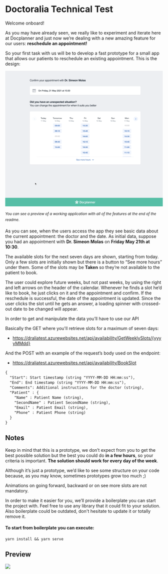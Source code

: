 # Doctoralia Technical Test

Welcome onboard!

As you may have already seen, we really like to experiment and iterate here at Docplanner and just now we’re dealing with a new amazing feature for our users: **reschedule an appointment!**

So your first task with us will be to develop a fast prototype for a small app that allows our patients to reschedule an existing appointment. This is the design:

![Basic design](./assets/ui-example.png)

<sup><i>You can see a preview of a working application with all of the features at the end of the readme.</i></sup>

As you can see, when the users access the app they see basic data about the current appointment: the doctor and the date. As initial data, suppose you had an appointment with **Dr. Simeon Molas** on **Friday May 21th at 10:30**.

The available slots for the next seven days are shown, starting from today. Only a few slots are initially shown but there is a button to “See more hours” under them. Some of the slots may be **Taken** so they’re not available to the patient to book.

The user could explore future weeks, but not past weeks, by using the right and left arrows on the header of the calendar. Whenever he finds a slot he’d like to book, he just clicks on it and the appointment and confirm. If the reschedule is successful, the date of the appointment is updated. Since the user clicks the slot until he gets an answer, a loading spinner with crossed-out date to be changed will appear.

In order to get and manipulate the data you’ll have to use our API

Basically the GET where you'll retrieve slots for a maximum of seven days:

- https://draliatest.azurewebsites.net/api/availability/GetWeeklySlots/{yyyyMMdd}

And the POST with an example of the request’s body used on the endpoint:

- https://draliatest.azurewebsites.net/api/availability/BookSlot

```
{
  "Start": Start timestamp (string "YYYY-MM-DD HH:mm:ss"),
  "End": End timestamp (string "YYYY-MM-DD HH:mm:ss"),
  "Comments": Additional instructions for the doctor (string),
  "Patient" : {
    "Name" : Patient Name (string),
    "SecondName" : Patient SecondName (string),
    "Email" : Patient Email (string),
    "Phone" : Patient Phone (string)
  }
}
```

## Notes

Keep in mind that this is a prototype, we don’t expect from you to get the best possible solution but the best you could do **in a few hours**, so your criteria is important. **The solution should work for every day of the week**.

Although it’s just a prototype, we’d like to see some structure on your code because, as you may know, sometimes prototypes grow too much ;)

Animations on going forward, backward or on see more slots are not mandatory.

In order to make it easier for you, we’ll provide a boilerplate you can start the project with. Feel free to use any library that it could fit to your solution. Also boilerplate could be outdated, don't hesitate to update it or totally remove it.

#### To start from boilerplate you can execute:

```
yarn install && yarn serve
```

## Preview

![](./assets/video.gif)